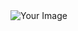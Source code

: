 <!DOCTYPE html>
<html lang="en">
<head>
    <meta charset="UTF-8">
    <meta name="viewport" content="width=device-width, initial-scale=1.0">
    <link rel="stylesheet" href="styles.css">
</head>
<body>
    <div class="image-container">
        <img src="" alt="Your Image">
        <div class="circle-border"></div>
    </div>
</body>
</html>
